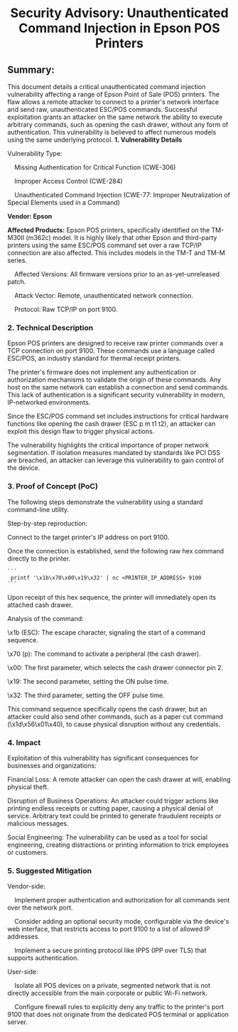 <h1 align="center">Security Advisory: Unauthenticated Command Injection in Epson POS Printers</h1>

## Summary:

This document details a critical unauthenticated command injection vulnerability affecting a range of Epson Point of Sale (POS) printers. The flaw allows a remote attacker to connect to a printer's network interface and send raw, unauthenticated ESC/POS commands. Successful exploitation grants an attacker on the same network the ability to execute arbitrary commands, such as opening the cash drawer, without any form of authentication. This vulnerability is believed to affect numerous models using the same underlying protocol.
**1. Vulnerability Details**

Vulnerability Type:

   &nbsp;&nbsp;&nbsp;&nbsp;Missing Authentication for Critical Function (CWE-306)

   &nbsp;&nbsp;&nbsp;&nbsp;Improper Access Control (CWE-284)

   &nbsp;&nbsp;&nbsp;&nbsp;Unauthenticated Command Injection (CWE-77: Improper Neutralization of Special Elements used in a Command)

**Vendor: Epson**

**Affected Products:** Epson POS printers, specifically identified on the TM-M30II (m362c) model. It is highly likely that other Epson and third-party printers using the same ESC/POS command set over a raw TCP/IP connection are also affected. This includes models in the TM-T and TM-M series.

&nbsp;&nbsp;&nbsp;&nbsp;Affected Versions: All firmware versions prior to an as-yet-unreleased patch.

&nbsp;&nbsp;&nbsp;&nbsp;Attack Vector: Remote, unauthenticated network connection.

&nbsp;&nbsp;&nbsp;&nbsp;Protocol: Raw TCP/IP on port 9100.

### 2. Technical Description

Epson POS printers are designed to receive raw printer commands over a TCP connection on port 9100. These commands use a language called ESC/POS, an industry standard for thermal receipt printers.

The printer's firmware does not implement any authentication or authorization mechanisms to validate the origin of these commands. Any host on the same network can establish a connection and send commands. This lack of authentication is a significant security vulnerability in modern, IP-networked environments.

Since the ESC/POS command set includes instructions for critical hardware functions like opening the cash drawer (ESC p m t1 t2), an attacker can exploit this design flaw to trigger physical actions.

The vulnerability highlights the critical importance of proper network segmentation. If isolation measures mandated by standards like PCI DSS are breached, an attacker can leverage this vulnerability to gain control of the device.

### 3. Proof of Concept (PoC)

The following steps demonstrate the vulnerability using a standard command-line utility.

Step-by-step reproduction:

   Connect to the target printer's IP address on port 9100.

   Once the connection is established, send the following raw hex command directly to the printer.

    ```
     printf '\x1b\x70\x00\x19\x32' | nc <PRINTER_IP_ADDRESS> 9100
    ```

Upon receipt of this hex sequence, the printer will immediately open its attached cash drawer.

Analysis of the command:

   \x1b (ESC): The escape character, signaling the start of a command sequence.

   \x70 (p): The command to activate a peripheral (the cash drawer).

   \x00: The first parameter, which selects the cash drawer connector pin 2.

   \x19: The second parameter, setting the ON pulse time.

   \x32: The third parameter, setting the OFF pulse time.

This command sequence specifically opens the cash drawer, but an attacker could also send other commands, such as a paper cut command (\x1d\x56\x01\x40), to cause physical disruption without any credentials.

### 4. Impact

Exploitation of this vulnerability has significant consequences for businesses and organizations:

   Financial Loss: A remote attacker can open the cash drawer at will, enabling physical theft.

   Disruption of Business Operations: An attacker could trigger actions like printing endless receipts or cutting paper, causing a physical denial of service. Arbitrary text could be printed to generate fraudulent receipts or malicious messages.

   Social Engineering: The vulnerability can be used as a tool for social engineering, creating distractions or printing information to trick employees or customers.

### 5. Suggested Mitigation

   Vendor-side:

   &nbsp;&nbsp;&nbsp;&nbsp;Implement proper authentication and authorization for all commands sent over the network port.

   &nbsp;&nbsp;&nbsp;&nbsp;Consider adding an optional security mode, configurable via the device's web interface, that restricts access to port 9100 to a list of allowed IP addresses.

   &nbsp;&nbsp;&nbsp;&nbsp;Implement a secure printing protocol like IPPS (IPP over TLS) that supports authentication.

   User-side:

   &nbsp;&nbsp;&nbsp;&nbsp;Isolate all POS devices on a private, segmented network that is not directly accessible from the main corporate or public Wi-Fi network.

   &nbsp;&nbsp;&nbsp;&nbsp;Configure firewall rules to explicitly deny any traffic to the printer's port 9100 that does not originate from the dedicated POS terminal or application server. 
